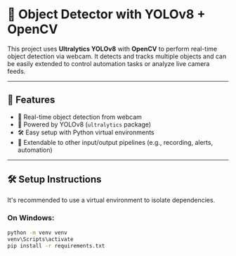 # 🧠 Object Detector with YOLOv8 + OpenCV

This project uses **Ultralytics YOLOv8** with **OpenCV** to perform real-time object detection via webcam. It detects and tracks multiple objects and can be easily extended to control automation tasks or analyze live camera feeds.

---

## 🚀 Features

- 📸 Real-time object detection from webcam
- 🧠 Powered by YOLOv8 (`ultralytics` package)
- 🛠 Easy setup with Python virtual environments
- 🔁 Extendable to other input/output pipelines (e.g., recording, alerts, automation)

---

## 🛠 Setup Instructions

It's recommended to use a virtual environment to isolate dependencies.

### On Windows:
```bash
python -m venv venv
venv\Scripts\activate
pip install -r requirements.txt
